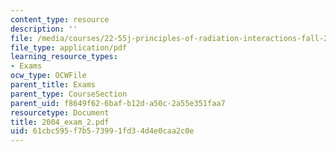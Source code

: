 ```yaml
---
content_type: resource
description: ''
file: /media/courses/22-55j-principles-of-radiation-interactions-fall-2004/61cbc595f7b573991fd34d4e0caa2c0e_2004_exam_2.pdf
file_type: application/pdf
learning_resource_types:
- Exams
ocw_type: OCWFile
parent_title: Exams
parent_type: CourseSection
parent_uid: f8649f62-6baf-b12d-a50c-2a55e351faa7
resourcetype: Document
title: 2004_exam_2.pdf
uid: 61cbc595-f7b5-7399-1fd3-4d4e0caa2c0e
---
```

